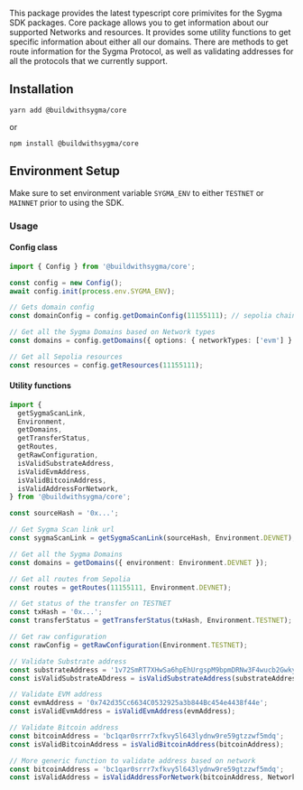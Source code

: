 This package provides the latest typescript core primivites for the Sygma SDK packages. Core package allows you to get information about our supported Networks and resources. It provides some utility functions to get specific information about either all our domains. There are methods to get route information for the Sygma Protocol, as well as validating addresses for all the protocols that we currently support.

## Installation

```
yarn add @buildwithsygma/core
```

or

```
npm install @buildwithsygma/core
```

## Environment Setup

Make sure to set environment variable `SYGMA_ENV` to either `TESTNET` or `MAINNET` prior to using the SDK.

### Usage

#### Config class

```typescript
import { Config } from '@buildwithsygma/core';

const config = new Config();
await config.init(process.env.SYGMA_ENV);

// Gets domain config
const domainConfig = config.getDomainConfig(11155111); // sepolia chain Id

// Get all the Sygma Domains based on Network types
const domains = config.getDomains({ options: { networkTypes: ['evm'] } });

// Get all Sepolia resources
const resources = config.getResources(11155111);
```

#### Utility functions

```typescript
import {
  getSygmaScanLink,
  Environment,
  getDomains,
  getTransferStatus,
  getRoutes,
  getRawConfiguration,
  isValidSubstrateAddress,
  isValidEvmAddress,
  isValidBitcoinAddress,
  isValidAddressForNetwork,
} from '@buildwithsygma/core';

const sourceHash = '0x...';

// Get Sygma Scan link url
const sygmaScanLink = getSygmaScanLink(sourceHash, Environment.DEVNET);

// Get all the Sygma Domains
const domains = getDomains({ environment: Environment.DEVNET });

// Get all routes from Sepolia
const routes = getRoutes(11155111, Environment.DEVNET);

// Get status of the transfer on TESTNET
const txHash = '0x...';
const transferStatus = getTransferStatus(txHash, Environment.TESTNET);

// Get raw configuration
const rawConfig = getRawConfiguration(Environment.TESTNET);

// Validate Substrate address
const substrateAddress = '1v72SmRT7XHwSa6hpEhUrgspM9bpmDRNw3F4wucb2GwkynQ';
const isValidSubstrateADdress = isValidSubstrateAddress(substrateAddress);

// Validate EVM address
const evmAddress = '0x742d35Cc6634C0532925a3b844Bc454e4438f44e';
const isValidEvmAddress = isValidEvmAddress(evmAddress);

// Validate Bitcoin address
const bitcoinAddress = 'bc1qar0srrr7xfkvy5l643lydnw9re59gtzzwf5mdq';
const isValidBitcoinAddress = isValidBitcoinAddress(bitcoinAddress);

// More generic function to validate address based on network
const bitcoinAddress = 'bc1qar0srrr7xfkvy5l643lydnw9re59gtzzwf5mdq';
const isValidAddress = isValidAddressForNetwork(bitcoinAddress, Network.BITCOIN);
```

